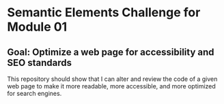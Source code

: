 # Semantic Elements Challenge for Module 01

## Goal: Optimize a web page for accessibility and SEO standards
This repository should show that I can alter and review the code of a given web page to make it more readable, more accessible, and more optimized for search engines.
